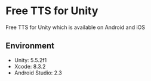 # Free TTS for Unity

Free TTS for Unity which is available on Android and iOS

## Environment

* Unity: 5.5.2f1
* Xcode: 8.3.2
* Android Studio: 2.3

